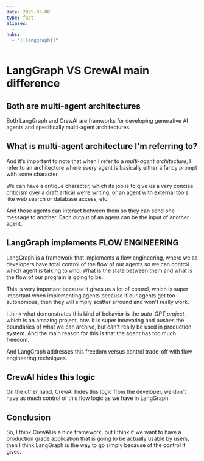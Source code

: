 ```yaml
---
date: 2025-03-08
type: fact
aliases:
  -
hubs:
  - "[[langgraph]]"
---
```


# LangGraph VS CrewAI main difference


## Both are multi-agent architectures

Both LangGraph and CrewAI are framworks for developing generative AI agents and specifically multi-agent architectures.


## What is multi-agent architecture I'm referring to?

And it's important to note that when I refer to a *multi-agent architecture*, I refer to an architecture where every agent is basically either a fancy prompt with some character.

We can have a critique character, which its job is to give us a very concise criticism over a draft artical we're writing, or an agent with external tools like web search or database access, etc.

And those agents can interact between them so they can send one message to another. Each output of an agent can be the input of another agent.


## LangGraph implements FLOW ENGINEERING

LangGraph is a framework that implements a flow engineering, where we as developers have total control of the flow of our agents so we can control which agent is talking to who. What is the state between them and what is the flow of our program is going to be.

This is very important because it gives us a lot of control, which is super important when implementing agents because if our agents get too autonomous, then they will simply scatter arround and won't really work.

I think what demonstrates this kind of behavior is the *auto-GPT project*, which is an amazing project, btw. It is super innovating and pushes the boundaries of what we can archive, but can't really be used in production system. And the main reason for this is that the agent has too much freedom.

And LangGraph addresses this freedom versus control trade-off with flow engineering techniques.


## CrewAI hides this logic

On the other hand, CrewAI hides this logic from the developer, we don't have as much control of this flow logic as we have in LangGraph.


## Conclusion

So, I think CrewAI is a nice framework, but I think if we want to have a production grade application that is going to be actually usable by users, then I think LangGraph is the way to go simply because of the control it gives.




